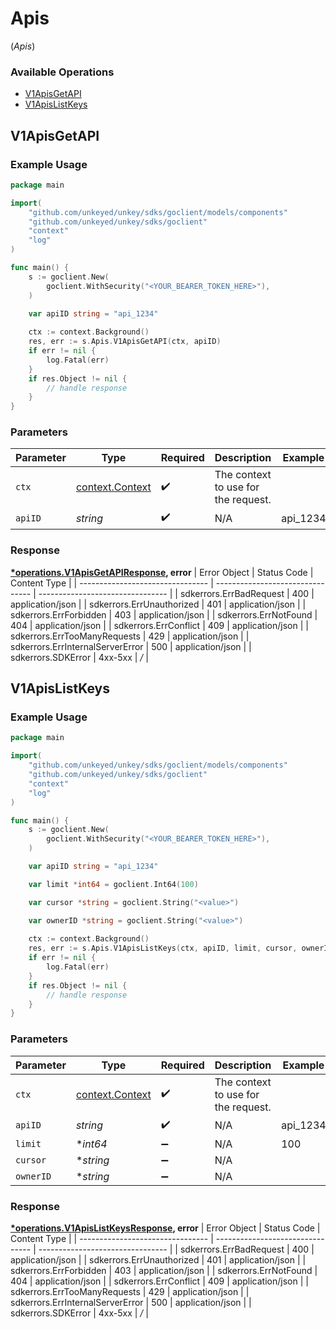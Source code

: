 # Apis
(*Apis*)

### Available Operations

* [V1ApisGetAPI](#v1apisgetapi)
* [V1ApisListKeys](#v1apislistkeys)

## V1ApisGetAPI

### Example Usage

```go
package main

import(
	"github.com/unkeyed/unkey/sdks/goclient/models/components"
	"github.com/unkeyed/unkey/sdks/goclient"
	"context"
	"log"
)

func main() {
    s := goclient.New(
        goclient.WithSecurity("<YOUR_BEARER_TOKEN_HERE>"),
    )

    var apiID string = "api_1234"
    
    ctx := context.Background()
    res, err := s.Apis.V1ApisGetAPI(ctx, apiID)
    if err != nil {
        log.Fatal(err)
    }
    if res.Object != nil {
        // handle response
    }
}
```

### Parameters

| Parameter                                             | Type                                                  | Required                                              | Description                                           | Example                                               |
| ----------------------------------------------------- | ----------------------------------------------------- | ----------------------------------------------------- | ----------------------------------------------------- | ----------------------------------------------------- |
| `ctx`                                                 | [context.Context](https://pkg.go.dev/context#Context) | :heavy_check_mark:                                    | The context to use for the request.                   |                                                       |
| `apiID`                                               | *string*                                              | :heavy_check_mark:                                    | N/A                                                   | api_1234                                              |


### Response

**[*operations.V1ApisGetAPIResponse](../../models/operations/v1apisgetapiresponse.md), error**
| Error Object                     | Status Code                      | Content Type                     |
| -------------------------------- | -------------------------------- | -------------------------------- |
| sdkerrors.ErrBadRequest          | 400                              | application/json                 |
| sdkerrors.ErrUnauthorized        | 401                              | application/json                 |
| sdkerrors.ErrForbidden           | 403                              | application/json                 |
| sdkerrors.ErrNotFound            | 404                              | application/json                 |
| sdkerrors.ErrConflict            | 409                              | application/json                 |
| sdkerrors.ErrTooManyRequests     | 429                              | application/json                 |
| sdkerrors.ErrInternalServerError | 500                              | application/json                 |
| sdkerrors.SDKError               | 4xx-5xx                          | */*                              |

## V1ApisListKeys

### Example Usage

```go
package main

import(
	"github.com/unkeyed/unkey/sdks/goclient/models/components"
	"github.com/unkeyed/unkey/sdks/goclient"
	"context"
	"log"
)

func main() {
    s := goclient.New(
        goclient.WithSecurity("<YOUR_BEARER_TOKEN_HERE>"),
    )

    var apiID string = "api_1234"

    var limit *int64 = goclient.Int64(100)

    var cursor *string = goclient.String("<value>")

    var ownerID *string = goclient.String("<value>")
    
    ctx := context.Background()
    res, err := s.Apis.V1ApisListKeys(ctx, apiID, limit, cursor, ownerID)
    if err != nil {
        log.Fatal(err)
    }
    if res.Object != nil {
        // handle response
    }
}
```

### Parameters

| Parameter                                             | Type                                                  | Required                                              | Description                                           | Example                                               |
| ----------------------------------------------------- | ----------------------------------------------------- | ----------------------------------------------------- | ----------------------------------------------------- | ----------------------------------------------------- |
| `ctx`                                                 | [context.Context](https://pkg.go.dev/context#Context) | :heavy_check_mark:                                    | The context to use for the request.                   |                                                       |
| `apiID`                                               | *string*                                              | :heavy_check_mark:                                    | N/A                                                   | api_1234                                              |
| `limit`                                               | **int64*                                              | :heavy_minus_sign:                                    | N/A                                                   | 100                                                   |
| `cursor`                                              | **string*                                             | :heavy_minus_sign:                                    | N/A                                                   |                                                       |
| `ownerID`                                             | **string*                                             | :heavy_minus_sign:                                    | N/A                                                   |                                                       |


### Response

**[*operations.V1ApisListKeysResponse](../../models/operations/v1apislistkeysresponse.md), error**
| Error Object                     | Status Code                      | Content Type                     |
| -------------------------------- | -------------------------------- | -------------------------------- |
| sdkerrors.ErrBadRequest          | 400                              | application/json                 |
| sdkerrors.ErrUnauthorized        | 401                              | application/json                 |
| sdkerrors.ErrForbidden           | 403                              | application/json                 |
| sdkerrors.ErrNotFound            | 404                              | application/json                 |
| sdkerrors.ErrConflict            | 409                              | application/json                 |
| sdkerrors.ErrTooManyRequests     | 429                              | application/json                 |
| sdkerrors.ErrInternalServerError | 500                              | application/json                 |
| sdkerrors.SDKError               | 4xx-5xx                          | */*                              |
